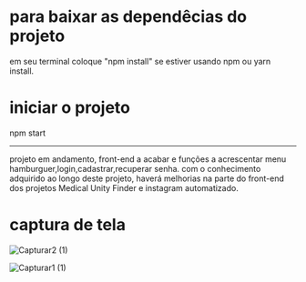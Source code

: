# para baixar as dependêcias do projeto

em seu terminal coloque "npm install" se estiver usando npm ou yarn install.

# iniciar o projeto

npm start

---
projeto em andamento, front-end a acabar e funções a acrescentar
menu hamburguer,login,cadastrar,recuperar senha.
com o conhecimento adquirido ao longo deste projeto, haverá melhorias na parte do front-end dos projetos Medical Unity Finder e instagram automatizado.

# captura de tela
![Capturar2 (1)](https://user-images.githubusercontent.com/63307185/136860569-c25822d8-6360-4ee6-98e9-07bba1504758.png)

![Capturar1 (1)](https://user-images.githubusercontent.com/63307185/136860657-77dff402-0dd4-441d-a4b8-6e2134a1b925.png)




